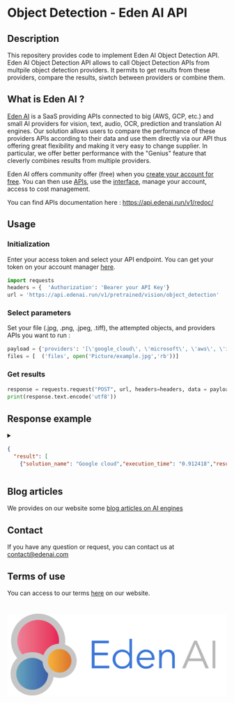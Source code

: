 # Object Detection - Eden AI API
## Description
This repositery provides code to implement Eden AI Object Detection API. Eden AI Object Detection API allows to call Object Detection APIs from multpile object detection providers. It permits to get results from these providers, compare the results, siwtch between providers or combine them.

## What is Eden AI ?
[Eden AI](https://www.edanai.co/) is a SaaS providing APIs connected to big (AWS, GCP, etc.) and small AI providers for vision, text, audio, OCR, prediction and translation AI engines. Our solution allows users to compare the performance of these providers APIs according to their data and use them directly via our API thus offering great flexibility and making it very easy to change supplier. In particular, we offer better performance with the "Genius" feature that cleverly combines results from multiple providers.

Eden AI offers community offer (free) when you [create your account for free](https://app.edenai.run/user/login). You can then use [APIs](https://api.edenai.run/v1/redoc/), use the [interface](https://app.edenai.run/bricks/default), manage your account, access to cost management.

You can find APIs documentation here : https://api.edenai.run/v1/redoc/

## Usage
### Initialization
Enter your access token and select your API endpoint. You can get your token on your account manager [here](https://www.ai-compare.com/accounts/login/?next=/my_apis/my_account).
```python
import requests
headers = {  'Authorization': 'Bearer your API Key'}
url = 'https://api.edenai.run/v1/pretrained/vision/object_detection'
```
### Select parameters 
Set your file (.jpg, .png, .jpeg, .tiff), the attempted objects, and providers APIs you want to run :
```python
payload = {'providers': '[\'google_cloud\', \'microsoft\', \'aws\', \'ibm\']','objects_to_find': ''}
files = [  ('files', open('Picture/example.jpg','rb'))]
```
### Get results
```python
response = requests.request("POST", url, headers=headers, data = payload, files = files)
print(response.text.encode('utf8'))
```

## Response example
<details>
<summary>

```json
{
  "result": [
    {"solution_name": "Google cloud","execution_time": "0.912418","result": {"image_path": "media/data/files/object_detection_oSDc5Rj.jpg","labels": ["Bicycle","Bicyclewheel","Tire","Wheel"],"confidences": [0.97236437,0.94123334,0.9412165,0.6519385],
```

</summary>

```json
{
  "result": [
    {
      "solution_name": "Google cloud",
      "execution_time": "0.912418",
      "result": {
        "image_path": "media/data/files/object_detection_oSDc5Rj.jpg",
        "labels": [
          "Bicycle",
          "Bicycle wheel",
          "Tire",
          "Wheel"
        ],
        "confidences": [
          0.97236437,
          0.94123334,
          0.9412165,
          0.6519385
        ],
        "x_mins": [
          0.06473605,
          0.05486482,
          0.6285886,
          0.40014446
        ],
        "x_maxs": [
          0.9543211,
          0.42698047,
          0.961559,
          0.5116857
        ],
        "y_mins": [
          0.13989596,
          0.42574355,
          0.43271652,
          0.5569999
        ],
        "y_maxs": [
          0.7861735,
          0.78711677,
          0.77879936,
          0.6681271
        ]
      },
      "api_response": {
        "responses": [
          {
            "localizedObjectAnnotations": [
              {
                "mid": "/m/0199g",
                "name": "Bicycle",
                "score": 0.97236437,
                "boundingPoly": {
                  "normalizedVertices": [
                    {
                      "x": 0.06473605,
                      "y": 0.13989596
                    },
                    {
                      "x": 0.9543211,
                      "y": 0.13989596
                    },
                    {
                      "x": 0.9543211,
                      "y": 0.7861735
                    },
                    {
                      "x": 0.06473605,
                      "y": 0.7861735
                    }
                  ]
                }
              },
              {
                "mid": "/m/01bqk0",
                "name": "Bicycle wheel",
                "score": 0.94123334,
                "boundingPoly": {
                  "normalizedVertices": [
                    {
                      "x": 0.05486482,
                      "y": 0.42574355
                    },
                    {
                      "x": 0.42698047,
                      "y": 0.42574355
                    },
                    {
                      "x": 0.42698047,
                      "y": 0.78711677
                    },
                    {
                      "x": 0.05486482,
                      "y": 0.78711677
                    }
                  ]
                }
              },
              {
                "mid": "/m/0h9mv",
                "name": "Tire",
                "score": 0.9412165,
                "boundingPoly": {
                  "normalizedVertices": [
                    {
                      "x": 0.6285886,
                      "y": 0.43271652
                    },
                    {
                      "x": 0.961559,
                      "y": 0.43271652
                    },
                    {
                      "x": 0.961559,
                      "y": 0.77879936
                    },
                    {
                      "x": 0.6285886,
                      "y": 0.77879936
                    }
                  ]
                }
              },
              {
                "mid": "/m/083wq",
                "name": "Wheel",
                "score": 0.6519385,
                "boundingPoly": {
                  "normalizedVertices": [
                    {
                      "x": 0.40014446,
                      "y": 0.5569999
                    },
                    {
                      "x": 0.5116857,
                      "y": 0.5569999
                    },
                    {
                      "x": 0.5116857,
                      "y": 0.6681271
                    },
                    {
                      "x": 0.40014446,
                      "y": 0.6681271
                    }
                  ]
                }
              }
            ]
          }
        ]
      },
      "found_objects": 1
    },
    {
      "solution_name": "Ibm",
      "execution_time": "2.564770",
      "result": {
        "image_path": "media/data/files/object_detection_oSDc5Rj.jpg",
        "labels": [
          "mountain bike",
          "bicycle",
          "wheeled vehicle",
          "vehicle",
          "Indian red color"
        ],
        "confidences": [
          0.902,
          0.957,
          0.957,
          0.957,
          0.97
        ],
        "x_mins": [
          null,
          null,
          null,
          null,
          null
        ],
        "x_maxs": [
          null,
          null,
          null,
          null,
          null
        ],
        "y_mins": [
          null,
          null,
          null,
          null,
          null
        ],
        "y_maxs": [
          null,
          null,
          null,
          null,
          null
        ]
      },
      "api_response": {
        "images": [
          {
            "classifiers": [
              {
                "classifier_id": "default",
                "name": "default",
                "classes": [
                  {
                    "class": "mountain bike",
                    "score": 0.902,
                    "type_hierarchy": "/vehicle/wheeled vehicle/bicycle/mountain bike"
                  },
                  {
                    "class": "bicycle",
                    "score": 0.957
                  },
                  {
                    "class": "wheeled vehicle",
                    "score": 0.957
                  },
                  {
                    "class": "vehicle",
                    "score": 0.957
                  },
                  {
                    "class": "Indian red color",
                    "score": 0.97
                  }
                ]
              }
            ],
            "image": "object_detection_oSDc5Rj.jpg"
          }
        ],
        "images_processed": 1,
        "custom_classes": 0
      },
      "found_objects": 1
    },
    {
      "solution_name": "Microsoft Azure",
      "execution_time": "1.432489",
      "result": {
        "image_path": "media/data/files/object_detection_oSDc5Rj.jpg",
        "labels": [
          "Bicycle wheel",
          "Bicycle wheel",
          "bicycle"
        ],
        "confidences": [
          0.613,
          0.53,
          0.919
        ],
        "x_mins": [
          0.06172839506172839,
          0.6331569664902998,
          0.06878306878306878
        ],
        "x_maxs": [
          0.43386243386243384,
          0.9559082892416225,
          0.9611992945326279
        ],
        "y_mins": [
          0.4215167548500882,
          0.4285714285714286,
          0.20105820105820105
        ],
        "y_maxs": [
          0.7760141093474426,
          0.7777777777777778,
          0.7795414462081129
        ]
      },
      "api_response": {
        "objects": [
          {
            "rectangle": {
              "x": 35,
              "y": 239,
              "w": 211,
              "h": 201
            },
            "object": "Bicycle wheel",
            "confidence": 0.613,
            "parent": {
              "object": "Wheel",
              "confidence": 0.908
            }
          },
          {
            "rectangle": {
              "x": 359,
              "y": 243,
              "w": 183,
              "h": 198
            },
            "object": "Bicycle wheel",
            "confidence": 0.53,
            "parent": {
              "object": "Wheel",
              "confidence": 0.893
            }
          },
          {
            "rectangle": {
              "x": 39,
              "y": 114,
              "w": 506,
              "h": 328
            },
            "object": "bicycle",
            "confidence": 0.919,
            "parent": {
              "object": "cycle",
              "confidence": 0.927,
              "parent": {
                "object": "Land vehicle",
                "confidence": 0.93,
                "parent": {
                  "object": "Vehicle",
                  "confidence": 0.93
                }
              }
            }
          }
        ],
        "requestId": "dd79e7d8-9db6-477f-8120-c3db09a07e40",
        "metadata": {
          "width": 567,
          "height": 567,
          "format": "Jpeg"
        }
      },
      "found_objects": 1
    },
```

</details>

## Blog articles
We provides on our website some [blog articles on AI engines](https://www.edenai.co/blog)

## Contact
If you have any question or request, you can contact us at contact@edenai.com

## Terms of use
You can access to our terms [here](https://www.edenai.co/terms) on our website.

#
![Screenshot](https://github.com/ai-compare/Speech_to_text-API/blob/ba9d4f1668d8758141f24240d1287640b4211c63/Logo%20complet%20Eden%20AI%20-%20format%20PNG.png)
